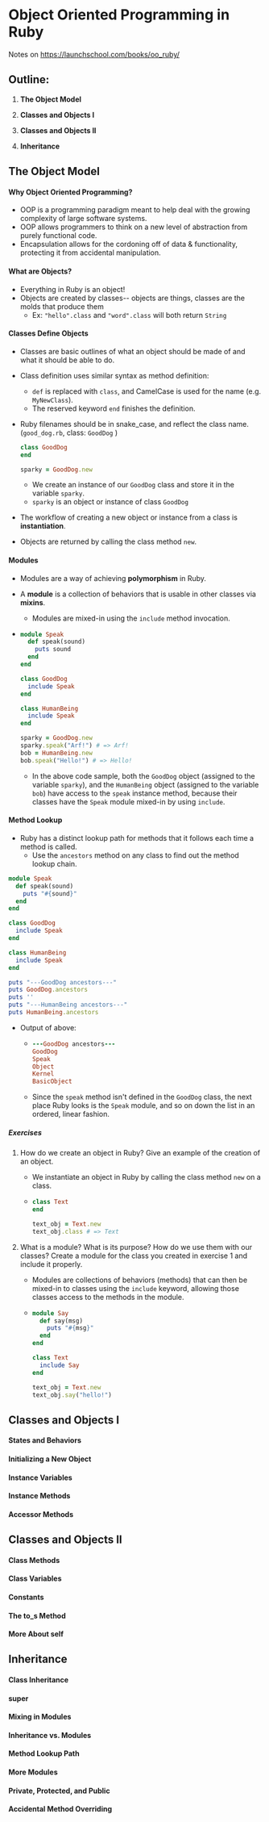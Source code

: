 # Object Oriented Programming in Ruby

Notes on https://launchschool.com/books/oo_ruby/

## Outline:

1. **The Object Model**

2. **Classes and Objects I**

3. **Classes and Objects II**

4. **Inheritance**



## The Object Model

#### Why Object Oriented Programming?

* OOP is a programming paradigm meant to help deal with the growing complexity of large software systems.
* OOP allows programmers to think on a new level of abstraction from purely functional code.
* Encapsulation allows for the cordoning off of data & functionality, protecting it from accidental manipulation.

#### What are Objects?

* Everything in Ruby is an object!
* Objects are created by classes-- objects are things, classes are the molds that produce them
  * Ex: `"hello".class` and `"word".class` will both return ```String```

#### Classes Define Objects

* Classes are basic outlines of what an object should be made of and what it should be able to do.

* Class definition uses similar syntax as method definition:

  * `def` is replaced with `class`, and CamelCase is used for the name (e.g. `MyNewClass`).
  * The reserved keyword `end` finishes the definition.

* Ruby filenames should be in snake_case, and reflect the class name. (`good_dog.rb`, class: `GoodDog` )

  ```Ruby
  class GoodDog
  end
  
  sparky = GoodDog.new
  ```
  * We create an instance of our `GoodDog` class and store it in the variable `sparky`.
  * `sparky` is an object or instance of class `GoodDog`

* The workflow of creating a new object or instance from a class is **instantiation**.

* Objects are returned by calling the class method `new`.

#### Modules

* Modules are a way of achieving **polymorphism** in Ruby.

* A **module** is a collection of behaviors that is usable in other classes via **mixins**.

  * Modules are mixed-in using the `include` method invocation.

* ```Ruby
  module Speak
    def speak(sound)
      puts sound
    end
  end
  
  class GoodDog
    include Speak
  end
  
  class HumanBeing
    include Speak
  end
  
  sparky = GoodDog.new
  sparky.speak("Arf!") # => Arf!
  bob = HumanBeing.new
  bob.speak("Hello!") # => Hello!
  ```

  * In the above code sample, both the `GoodDog` object (assigned to the variable `sparky`), and the `HumanBeing` object (assigned to the variable `bob`) have access to the `speak` instance method, because their classes have the `Speak` module mixed-in by using `include`.

#### Method Lookup

* Ruby has a distinct lookup path for methods that it follows each time a method is called.
  * Use the `ancestors` method on any class to find out the method lookup chain. 

```Ruby
module Speak
  def speak(sound)
    puts "#{sound}"
  end
end

class GoodDog
  include Speak
end

class HumanBeing
  include Speak
end

puts "---GoodDog ancestors---"
puts GoodDog.ancestors
puts ''
puts "---HumanBeing ancestors---"
puts HumanBeing.ancestors
```

* Output of above:

  * ```Ruby 
    ---GoodDog ancestors---
    GoodDog
    Speak
    Object
    Kernel
    BasicObject
    ```

  * Since the `speak` method isn't defined in the `GoodDog` class, the next place Ruby looks is the `Speak` module, and so on down the list in an ordered, linear fashion.



##### Exercises

1. How do we create an object in Ruby? Give an example of the creation of an object.

   * We instantiate an object in Ruby by calling the class method `new` on a class. 

   * ```Ruby
     class Text
     end
     
     text_obj = Text.new
     text_obj.class # => Text
     ```

2. What is a module? What is its purpose? How do we use them with our classes? Create a module for the class you created in exercise 1 and include it properly.

   * Modules are collections of behaviors (methods) that can then be mixed-in to classes using the `include` keyword, allowing those classes access to the methods in the module.

   * ```Ruby
     module Say
       def say(msg)
         puts "#{msg}"
       end
     end
     
     class Text
       include Say
     end
     
     text_obj = Text.new
     text_obj.say("hello!")
     ```

## Classes and Objects I

#### States and Behaviors

#### Initializing a New Object

#### Instance Variables

#### Instance Methods

#### Accessor Methods



## Classes and Objects II

#### Class Methods

#### Class Variables

#### Constants

#### The to_s Method

#### More About self



## Inheritance

#### Class Inheritance

#### super

#### Mixing in Modules

#### Inheritance vs. Modules

#### Method Lookup Path

#### More Modules

#### Private, Protected, and Public

#### Accidental Method Overriding
